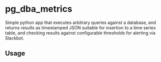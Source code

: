 # pg_dba_metrics

Simple python app that executes arbitrary queries against a database, and returns results as timestamped JSON suitable for insertion to a time series table, and checking results against configurable thresholds for alerting via Slackbot.

## Usage